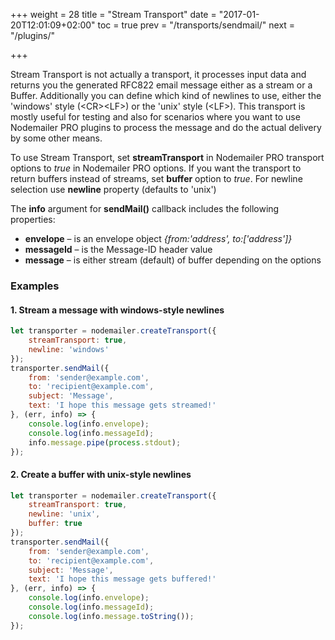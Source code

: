 +++
weight = 28
title = "Stream Transport"
date = "2017-01-20T12:01:09+02:00"
toc = true
prev = "/transports/sendmail/"
next = "/plugins/"

+++

Stream Transport is not actually a transport, it processes input data and returns you the generated RFC822 email message either as a stream or a Buffer. Additionally you can define which kind of newlines to use, either the 'windows' style (&lt;CR&gt;&lt;LF&gt;) or the 'unix' style (&lt;LF&gt;). This transport is mostly useful for testing and also for scenarios where you want to use Nodemailer PRO plugins to process the message and do the actual delivery by some other means.

To use Stream Transport, set **streamTransport** in Nodemailer PRO transport options to *true* in Nodemailer PRO options. If you want the transport to return buffers instead of streams, set **buffer** option to *true*. For newline selection use **newline** property (defaults to 'unix')

The **info** argument for **sendMail()** callback includes the following properties:

- **envelope** – is an envelope object *{from:'address', to:['address']}*
- **messageId** – is the Message-ID header value
- **message** – is either stream (default) of buffer depending on the options

### Examples

#### 1\. Stream a message with windows-style newlines

```javascript
let transporter = nodemailer.createTransport({
    streamTransport: true,
    newline: 'windows'
});
transporter.sendMail({
    from: 'sender@example.com',
    to: 'recipient@example.com',
    subject: 'Message',
    text: 'I hope this message gets streamed!'
}, (err, info) => {
    console.log(info.envelope);
    console.log(info.messageId);
    info.message.pipe(process.stdout);
});
```

#### 2\. Create a buffer with unix-style newlines

```javascript
let transporter = nodemailer.createTransport({
    streamTransport: true,
    newline: 'unix',
    buffer: true
});
transporter.sendMail({
    from: 'sender@example.com',
    to: 'recipient@example.com',
    subject: 'Message',
    text: 'I hope this message gets buffered!'
}, (err, info) => {
    console.log(info.envelope);
    console.log(info.messageId);
    console.log(info.message.toString());
});
```
